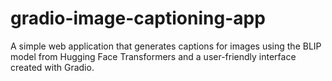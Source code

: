 # gradio-image-captioning-app
A simple web application that generates captions for images using the BLIP model from Hugging Face Transformers and a user-friendly interface created with Gradio. 
